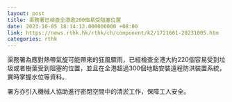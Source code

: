 ```yaml
---
layout: post
title: 渠務署已檢查全港逾200個易受阻塞位置
date: 2023-10-05 18:14:12.000000000 +08:00
link: https://news.rthk.hk/rthk/ch/component/k2/1721661-20231005.htm
categories: rthk
---
```


渠務署為應對熱帶氣旋可能帶來的狂風驟雨，已經檢查全港大約220個容易受到垃圾或者樹葉受到阻塞的位置，並且在全港超過300個地點安裝遠程防洪裝置系統，實時掌握水位等資料。

署方亦引入機械人協助進行密閉空間中的清淤工作，保障工人安全。
